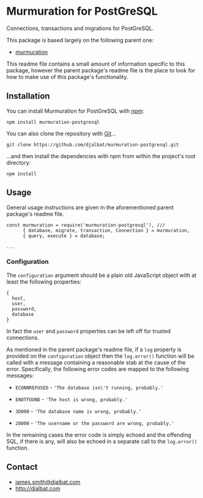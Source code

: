 # Murmuration for PostGreSQL

Connections, transactions and migrations for PostGreSQL.

This package is based largely on the following parent one:

* [murmuration](https://github.com/djalbat/murmuration)

This readme file contains a small amount of information specific to this package, however the parent package's readme file is the place to look for how to make use of this package's functionality.

## Installation

You can install Murmuration for PostGreSQL with [npm](https://www.npmjs.com/):

    npm install murmuration-postgresql

You can also clone the repository with [Git](https://git-scm.com/)...

    git clone https://github.com/djalbat/murmuration-postgresql.git

...and then install the dependencies with npm from within the project's root directory:

    npm install

## Usage

General usage instructions are given in the aforementioned parent package's readme file.

```
const murmuration = require('murmuration-postgresql'), ///
      { database, migrate, transaction, Connection } = murmuration,
      { query, execute } = database;

...
```

### Configuration

The `configuration` argument should be a plain old JavaScript object with at least the following properties:

```
{
  host,
  user,
  password,
  database
}
```
In fact the `user` and `password` properties can be left off for trusted connections.

As mentioned in the parent package's readme file, if a `log` property is provided on the `configuration` object then the `log.error()` function will be called with a message containing a reasonable stab at the cause of the error. Specifically, the following error codes are mapped to the following messages:

* `ECONNREFUSED` - `'The database isn\'t running, probably.'`

* `ENOTFOUND` - `'The host is wrong, probably.'`

* `3D000` - `'The database name is wrong, probably.'`

* `28000` - `'The username or the password are wrong, probably.'`

In the remaining cases the error code is simply echoed and the offending SQL, if there is any, will also be echoed in a separate call to the `log.error()` function.

## Contact

- james.smith@djalbat.com
- http://djalbat.com
